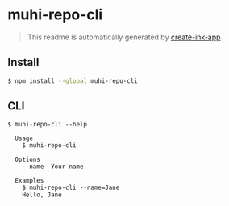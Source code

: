 # muhi-repo-cli

> This readme is automatically generated by [create-ink-app](https://github.com/vadimdemedes/create-ink-app)


## Install

```bash
$ npm install --global muhi-repo-cli
```


## CLI

```
$ muhi-repo-cli --help

  Usage
    $ muhi-repo-cli

  Options
    --name  Your name

  Examples
    $ muhi-repo-cli --name=Jane
    Hello, Jane
```
